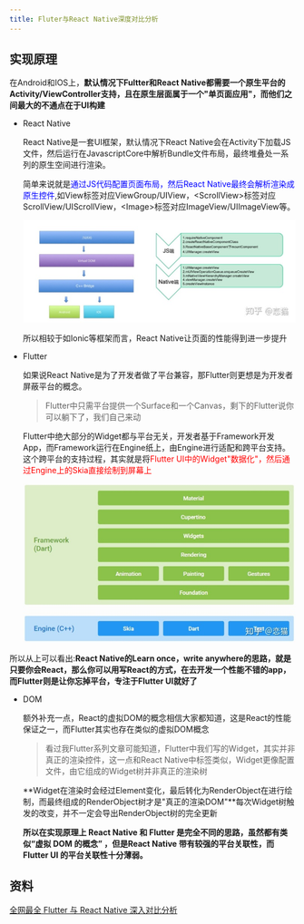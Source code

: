 ```yaml
---
title: Fluter与React Native深度对比分析
---
```

## 实现原理
在Android和IOS上，**默认情况下Fultter和React Native都需要一个原生平台的Activity/ViewController支持，且在原生层面属于一个"单页面应用"，而他们之间最大的不通点在于UI构建**

- React Native

    React Native是一套UI框架，默认情况下React Native会在Activity下加载JS文件，然后运行在JavascriptCore中解析Bundle文件布局，最终堆叠处一系列的原生空间进行渲染。

    简单来说就是<span style="color: blue">通过JS代码配置页面布局，然后React Native最终会解析渲染成原生控件</span>,如View标签对应ViewGroup/UIView，&lt;ScrollView&gt;标签对应ScrollView/UIScrollView，&lt;Image&gt;标签对应ImageView/UIImageView等。

    ![React Native](./images/v2-66c6ad07b5446a9eb555388355931e8b_b.png)

    所以相较于如Ionic等框架而言，React Native让页面的性能得到进一步提升

- Flutter

    如果说React Native是为了开发者做了平台兼容，那Flutter则更想是为开发者屏蔽平台的概念。

    > Flutter中只需平台提供一个Surface和一个Canvas，剩下的Flutter说你可以躺下了，我们自己来动

    Flutter中绝大部分的Widget都与平台无关，开发者基于Framework开发App，而Framework运行在Engine纸上，由Engine进行适配和跨平台支持。这个跨平台的支持过程，其实就是将<span style="color: red">Flutter UI中的Widget"数据化"，然后通过Engine上的Skia直接绘制到屏幕上</span>

    ![Flutter](./images/v2-cf1676fd4a9b5ebc00c2a9c593a0320a_b.png)

所以从上可以看出:**React Native的Learn once，write anywhere的思路，就是只要你会React，那么你可以用写React的方式，在去开发一个性能不错的app，而Flutter则是让你忘掉平台，专注于Flutter UI就好了**

- DOM

    额外补充一点，React的虚拟DOM的概念相信大家都知道，这是React的性能保证之一，而Flutter其实也存在类似的虚拟DOM概念

    > 看过我Flutter系列文章可能知道，Flutter中我们写的Widget，其实并非真正的渲染控件，这一点和React Native中标签类似，Widget更像配置文件，由它组成的Widget树并非真正的渲染树

    **Widget在渲染时会经过Element变化，最后转化为RenderObject在进行绘制，而最终组成的RenderObject树才是"真正的渲染DOM"**每次Widget树触发的改变，并不一定会导出RenderObject树的完全更新

    **所以在实现原理上 React Native 和 Flutter 是完全不同的思路，虽然都有类似“虚拟 DOM 的概念” ，但是React Native 带有较强的平台关联性，而 Flutter UI 的平台关联性十分薄弱。**



## 资料
[全网最全 Flutter 与 React Native 深入对比分析](https://wjrsbu.smartapps.cn/zhihu/article?id=70070316&isShared=1&_swebfr=1&_swebFromHost=baiduboxapp)
